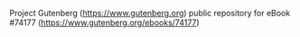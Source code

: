 Project Gutenberg (https://www.gutenberg.org) public repository for eBook #74177 (https://www.gutenberg.org/ebooks/74177)
